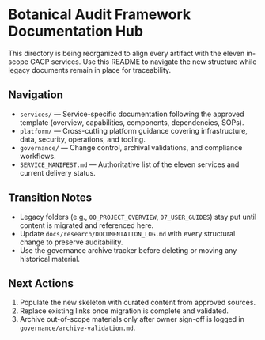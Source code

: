 # Botanical Audit Framework Documentation Hub

This directory is being reorganized to align every artifact with the eleven in-scope GACP services. Use this README to navigate the new structure while legacy documents remain in place for traceability.

## Navigation
- `services/` — Service-specific documentation following the approved template (overview, capabilities, components, dependencies, SOPs).
- `platform/` — Cross-cutting platform guidance covering infrastructure, data, security, operations, and tooling.
- `governance/` — Change control, archival validations, and compliance workflows.
- `SERVICE_MANIFEST.md` — Authoritative list of the eleven services and current delivery status.

## Transition Notes
- Legacy folders (e.g., `00_PROJECT_OVERVIEW`, `07_USER_GUIDES`) stay put until content is migrated and referenced here.
- Update `docs/research/DOCUMENTATION_LOG.md` with every structural change to preserve auditability.
- Use the governance archive tracker before deleting or moving any historical material.

## Next Actions
1. Populate the new skeleton with curated content from approved sources.
2. Replace existing links once migration is complete and validated.
3. Archive out-of-scope materials only after owner sign-off is logged in `governance/archive-validation.md`.
